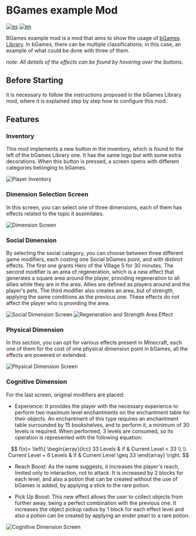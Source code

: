 # BGames example Mod
[![es](https://img.shields.io/badge/lang-es-green.svg)](https://github.com/Gsimken/BGames-Example-Mod/blob/master/Readmes/README-es.md)
[![en](https://img.shields.io/badge/lang-en-blue.svg)](https://github.com/Gsimken/BGames-Example-Mod/blob/master/README.md)

BGames example mod is a mod that aims to show the usage of [bGames Library](https://github.com/Gsimken/BGames-Minecraft-Library). In bGames, there can be multiple classifications; in this case, an example of what could be done with three of them. 

*note: All details of the effects can be found by hovering over the buttons.*

## Before Starting
it is necessary to follow the instructions proposed in the bGames Library mod, where it is explained step by step how to configure this mod.

## Features
### Inventory
This mod implements a new button in the inventory, which is found to the left of the bGames Library one. It has the same logo but with some extra decorations. When this button is pressed, a screen opens with different categories belonging to bGames. 

![Player Inventory](https://drive.google.com/uc?export=view&id=1rXX7mKPsp0IJNsFTChIMmbusY2SzCJa8)

### Dimension Selection Screen
In this screen, you can select one of three dimensions, each of them has effects related to the topic it assimilates.

![Dimension Screen](https://drive.google.com/uc?export=view&id=1a8osUcuL20yavE41LdOOuyRA1wblWdjq)

### Social Dimension
By selecting the social category, you can choose between three different game modifiers, each costing one Social bGames point, and with distinct effects. The first one grants Hero of the Village 5 for 30 minutes. The second modifier is an area of regeneration, which is a new effect that generates a square area around the player, providing regeneration to all allies while they are in the area. Allies are defined as players around and the player's pets. The third modifier also creates an area, but of strength, applying the same conditions as the previous one. These effects do not affect the player who is providing the area.

![Social Dimension Screen](https://drive.google.com/uc?export=view&id=1VWT-EquWqV1vBJhnS1rE_Ygh8uqwa9L3)
![Regeneration and Strength Area Effect](https://drive.google.com/uc?export=view&id=1cCwklPxhqeC-MJ2mFEoLwRuvockKTmOJ)

### Physical Dimension
In this section, you can opt for various effects present in Minecraft, each one of them for the cost of one physical dimension point in bGames, all the effects are powered or extended.

![Physical Dimension Screen](https://drive.google.com/uc?export=view&id=1XbP5Yg8K3ttm6dO7LRUeHHGm2Oc_KGhl)

### Cognitive Dimension
For the last screen, original modifiers are placed:
- Experience: It provides the player with the necessary experience to perform two maximum level enchantments on the enchantment table for their objects. An enchantment of this type requires an enchantment table surrounded by 15 bookshelves, and to perform it, a minimum of 30 levels is required. When performed, 3 levels are consumed, so its operation is represented with the following equation:

$$
f(x)= \left\{ \begin{array}{lcc}  33 Levels & if & Current Level < 33 \\ \\ Current Level + 6 Levels & if & Current Level \geq 33  \end{array} \right.    
$$

- Reach Boost: As the name suggests, it increases the player's reach, limited only to interaction, not to attack. It is increased by 2 blocks for each level, and also a potion that can be created without the use of bGames is added, by applying a stick to the rare potion.

- Pick Up Boost: This new effect allows the user to collect objects from further away, being a perfect combination with the previous one. It increases the object pickup radius by 1 block for each effect level and also a potion can be created by applying an ender pearl to a rare potion.

![Cognitive Dimension Screen](https://drive.google.com/uc?export=view&id=1A25FTe_BlE8vtRdip4pWSSvzDojdC5Yn)
